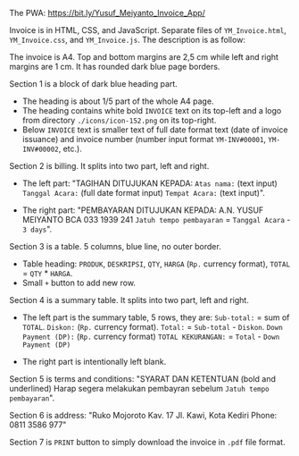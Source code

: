 The PWA: https://bit.ly/Yusuf_Meiyanto_Invoice_App/

Invoice is in HTML, CSS, and JavaScript. Separate files of `YM_Invoice.html`, `YM_Invoice.css`, and `YM_Invoice.js`. The description is as follow:

The invoice is A4. Top and bottom margins are 2,5 cm while left and right margins are 1 cm. It has rounded dark blue page borders.

Section 1 is a block of dark blue heading part.
- The heading is about 1/5 part of the whole A4 page.
- The heading contains white bold `INVOICE` text on its top-left and a logo from directory `./icons/icon-152.png` on its top-right.
- Below `INVOICE` text is smaller text of full date format text (date of invoice issuance) and invoice number (number input format `YM-INV#00001`, `YM-INV#00002`, etc.).

Section 2 is billing. It splits into two part, left and right.
- The left part:
"TAGIHAN DITUJUKAN KEPADA:
`Atas nama:` (text input)
`Tanggal Acara:` (full date format input)
`Tempat Acara:` (text input)".

- The right part:
"PEMBAYARAN DITUJUKAN KEPADA:
A.N. YUSUF MEIYANTO
BCA 033 1939 241
`Jatuh tempo pembayaran` = `Tanggal Acara` - `3 days`".

Section 3 is a table. 5 columns, blue line, no outer border.
- Table heading: `PRODUK`, `DESKRIPSI`, `QTY`, `HARGA` (`Rp.` currency format), `TOTAL` = `QTY` * `HARGA`.
- Small `+` button to add new row.

Section 4 is a summary table. It splits into two part, left and right.
- The left part is the summary table, 5 rows, they are:
`Sub-total:` = sum of `TOTAL`.
`Diskon:` (`Rp.` currency format).
`Total:` = `Sub-total` - `Diskon`.
`Down Payment (DP):` (`Rp.` currency format)
`TOTAL KEKURANGAN:` = `Total` - `Down Payment (DP)`

- The right part is intentionally left blank.

Section 5 is terms and conditions:
"SYARAT DAN KETENTUAN (bold and underlined)
Harap segera melakukan pembayran sebelum `Jatuh tempo pembayaran`".

Section 6 is address:
"Ruko Mojoroto Kav. 17
Jl. Kawi, Kota Kediri
Phone: 0811 3586 977"

Section 7 is `PRINT` button to simply download the invoice in `.pdf` file format.